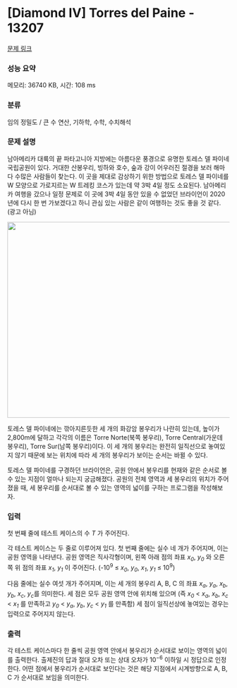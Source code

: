 # [Diamond IV] Torres del Paine - 13207 

[문제 링크](https://www.acmicpc.net/problem/13207) 

### 성능 요약

메모리: 36740 KB, 시간: 108 ms

### 분류

임의 정밀도 / 큰 수 연산, 기하학, 수학, 수치해석

### 문제 설명

<p>남아메리카 대륙의 끝 파타고니아 지방에는 아름다운 풍경으로 유명한 토레스 델 파이네 국립공원이 있다. 거대한 산봉우리, 빙하와 호수, 숲과 강이 어우러진 절경을 보러 해마다 수많은 사람들이 찾는다. 이 곳을 제대로 감상하기 위한 방법으로 토레스 델 파이네를 W 모양으로 가로지르는 W 트레킹 코스가 있는데 약 3박 4일 정도 소요된다. 남아메리카 여행을 갔으나 일정 문제로 이 곳에 3박 4일 동안 있을 수 없었던 브라이언이 2020년에 다시 한 번 가보겠다고 하니 관심 있는 사람은 같이 여행하는 것도 좋을 것 같다. (광고 아님)</p>

<p style="text-align:center"><img alt="" src="" style="height:444px; width:1024px"></p>

<p>토레스 델 파이네에는 깎아지른듯한 세 개의 화강암 봉우리가 나란히 있는데, 높이가 2,800m에 달하고 각각의 이름은 Torre Norte(북쪽 봉우리), Torre Central(가운데 봉우리), Torre Sur(남쪽 봉우리)이다. 이 세 개의 봉우리는 완전히 일직선으로 놓여있지 않기 때문에 보는 위치에 따라 세 개의 봉우리가 보이는 순서는 바뀔 수 있다.</p>

<p>토레스 델 파이네를 구경하던 브라이언은, 공원 안에서 봉우리를 현재와 같은 순서로 볼 수 있는 지점이 얼마나 되는지 궁금해졌다. 공원의 전체 영역과 세 봉우리의 위치가 주어졌을 때, 세 봉우리를 순서대로 볼 수 있는 영역의 넓이를 구하는 프로그램을 작성해보자.</p>

### 입력 

 <p>첫 번째 줄에 테스트 케이스의 수 <em>T</em> 가 주어진다.</p>

<p>각 테스트 케이스는 두 줄로 이루어져 있다. 첫 번째 줄에는 실수 네 개가 주어지며, 이는 공원 영역을 나타낸다. 공원 영역은 직사각형이며, 왼쪽 아래 점의 좌표 <em>x<sub>0</sub></em>, <em>y<sub>0</sub></em> 와 오른쪽 위 점의 좌표 <em>x<sub>1</sub></em>, <em>y<sub>1</sub></em> 이 주어진다. (-10<sup>9</sup> ≤ <em>x<sub>0</sub></em>, <em>y<sub>0</sub></em>, <em>x<sub>1</sub></em>, <em>y<sub>1</sub></em> ≤ 10<sup>9</sup>)</p>

<p>다음 줄에는 실수 여섯 개가 주어지며, 이는 세 개의 봉우리 A, B, C 의 좌표 <em>x<sub>a</sub></em>, <em>y<sub>a</sub></em>, <em>x<sub>b</sub></em>, <em>y<sub>b</sub></em>, <em>x<sub>c</sub></em>, <em>y<sub>c</sub></em>를 의미한다. 세 점은 모두 공원 영역 안에 위치해 있으며 (즉 <em>x<sub>0</sub></em> < <em>x<sub>a</sub></em>, <em>x<sub>b</sub></em>, <em>x<sub>c</sub></em> < <em>x<sub>1</sub></em> 를 만족하고 <em>y<sub>0</sub></em> < <em>y<sub>a</sub></em>, <em>y<sub>b</sub></em>, <em>y<sub>c</sub></em> < <em>y<sub>1</sub></em> 를 만족함) 세 점이 일직선상에 놓여있는 경우는 입력으로 주어지지 않는다.</p>

### 출력 

 <p>각 테스트 케이스마다 한 줄씩 공원 영역 안에서 봉우리가 순서대로 보이는 영역의 넓이를 출력한다. 출제진의 답과 절대 오차 또는 상대 오차가 10<sup>−6</sup> 이하일 시 정답으로 인정한다. 어떤 점에서 봉우리가 순서대로 보인다는 것은 해당 지점에서 시계방향으로 A, B, C 가 순서대로 보임을 의미한다.</p>


